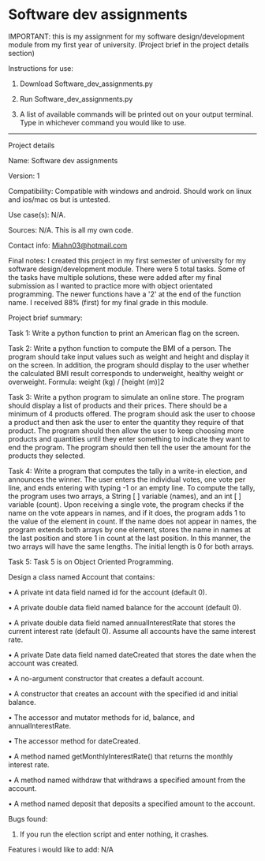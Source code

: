 # Software dev assignments
IMPORTANT: this is my assignment for my software design/development module from my first year of university. (Project brief in the project details section)

Instructions for use:

1. Download Software_dev_assignments.py

2. Run Software_dev_assignments.py

3. A list of available commands will be printed out on your output terminal. Type in whichever command you would like to use.

--------------------------------------------------------------------------
Project details

Name: Software dev assignments

Version: 1

Compatibility: Compatible with windows and android. Should work on linux and ios/mac os but is untested.

Use case(s): N/A.

Sources: N/A. This is all my own code.

Contact info: Miahn03@hotmail.com

Final notes: I created this project in my first semester of university for my software design/development module. There were 5 total tasks. Some of the tasks have multiple solutions, these were added after my final submission as I wanted to practice more with object orientated programming. The newer functions have a '2' at the end of the function name. I received 88% (first) for my final grade in this module.

Project brief summary:

Task 1: Write a python function to print an American flag on the screen. 

Task 2: Write a python function to compute the BMI of a person. The program should take input values such as weight and height and display it on the screen. In addition, the program should display to the user whether the calculated BMI result corresponds to underweight, healthy weight or overweight. 
Formula: weight (kg) / [height (m)]2 

Task 3: Write a python program to simulate an online store. The program should display a list of products and their prices. There should be a minimum of 4 products offered. The program should ask the user to choose a product and then ask the user to enter the quantity they require of that product. The program should then allow the user to keep choosing more products and quantities until they enter something to indicate they want to end the program. The program should then tell the user the amount for the products they selected.

Task 4: Write a program that computes the tally in a write-in election, and announces the winner. The user enters the individual votes, one vote per line, and ends entering with typing -1 or an empty line. To compute the tally, the program uses two arrays, a String [ ] variable (names), and an int [ ] variable (count). Upon receiving a single vote, the program checks if the name on the vote appears in names, and if it does, the program adds 1 to the value of the element in count. If the name does not appear in names, the program extends both arrays by one element, stores the name in names at the last position and store 1 in count at the last position. In this manner, the two arrays will have the same lengths. The initial length is 0 for both arrays. 

Task 5: Task 5 is on Object Oriented Programming. 

Design a class named Account that contains: 

• A private int data field named id for the account (default 0). 

• A private double data field named balance for the account (default 0). 

• A private double data field named annualInterestRate that stores the current interest rate (default 0). Assume all accounts have the same interest rate. 

• A private Date data field named dateCreated that stores the date when the account was created. 

• A no-argument constructor that creates a default account. 

• A constructor that creates an account with the specified id and initial balance. 

• The accessor and mutator methods for id, balance, and annualInterestRate. 

• The accessor method for dateCreated. 

• A method named getMonthlyInterestRate() that returns the monthly interest rate. 

• A method named withdraw that withdraws a specified amount from the account. 

• A method named deposit that deposits a specified amount to the account. 

Bugs found:

1. If you run the election script and enter nothing, it crashes.

Features i would like to add:
N/A
